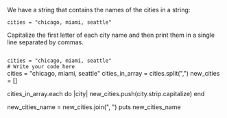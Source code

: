 We have a string that
contains the names of the cities
in a string:

```
cities = "chicago, miami, seattle"
```

Capitalize the first letter of each
city name and then print them in a single
line separated by commas.



<codeblock language="ruby" type="exercise" caseSensitiveOutput="true" testMode="fixedInput">
<code>
cities = "chicago, miami, seattle"
# Write your code here
</code>

<solution>
cities = "chicago, miami, seattle"
cities_in_array = cities.split(",")
new_cities = []

cities_in_array.each do |city|
  new_cities.push(city.strip.capitalize)
end

new_cities_name = new_cities.join(", ")
puts new_cities_name
</solution>
</codeblock>
